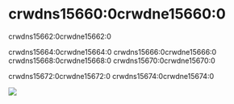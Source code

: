 # crwdns15660:0crwdne15660:0

crwdns15662:0crwdne15662:0

crwdns15664:0crwdne15664:0 crwdns15666:0crwdne15666:0 crwdns15668:0crwdne15668:0 crwdns15670:0crwdne15670:0

crwdns15672:0crwdne15672:0 crwdns15674:0crwdne15674:0

![](crwdns15676:0crwdne15676:0)